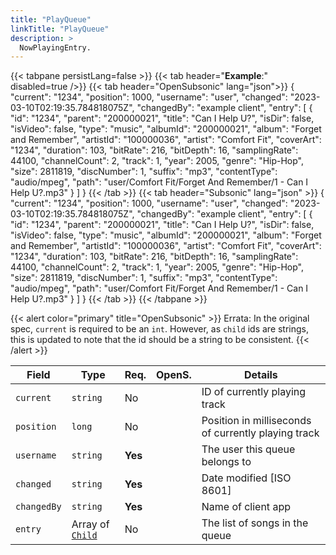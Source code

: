 ```yaml
---
title: "PlayQueue"
linkTitle: "PlayQueue"
description: >
  NowPlayingEntry.
---
```


{{< tabpane persistLang=false >}}
{{< tab header="**Example**:" disabled=true />}}
{{< tab header="OpenSubsonic" lang="json">}}
{
  "current": "1234",
  "position": 1000,
  "username": "user",
  "changed": "2023-03-10T02:19:35.784818075Z",
  "changedBy": "example client",
  "entry": [
    {
      "id": "1234",
      "parent": "200000021",
      "title": "Can I Help U?",
      "isDir": false,
      "isVideo": false,
      "type": "music",
      "albumId": "200000021",
      "album": "Forget and Remember",
      "artistId": "100000036",
      "artist": "Comfort Fit",
      "coverArt": "1234",
      "duration": 103,
      "bitRate": 216,
      "bitDepth": 16,
      "samplingRate": 44100,
      "channelCount": 2,
      "track": 1,
      "year": 2005,
      "genre": "Hip-Hop",
      "size": 2811819,
      "discNumber": 1,
      "suffix": "mp3",
      "contentType": "audio/mpeg",
      "path": "user/Comfort Fit/Forget And Remember/1 - Can I Help U?.mp3"
    }
  ]
}
{{< /tab >}}
{{< tab header="Subsonic" lang="json" >}}
{
  "current": "1234",
  "position": 1000,
  "username": "user",
  "changed": "2023-03-10T02:19:35.784818075Z",
  "changedBy": "example client",
  "entry": [
    {
      "id": "1234",
      "parent": "200000021",
      "title": "Can I Help U?",
      "isDir": false,
      "isVideo": false,
      "type": "music",
      "albumId": "200000021",
      "album": "Forget and Remember",
      "artistId": "100000036",
      "artist": "Comfort Fit",
      "coverArt": "1234",
      "duration": 103,
      "bitRate": 216,
      "bitDepth": 16,
      "samplingRate": 44100,
      "channelCount": 2,
      "track": 1,
      "year": 2005,
      "genre": "Hip-Hop",
      "size": 2811819,
      "discNumber": 1,
      "suffix": "mp3",
      "contentType": "audio/mpeg",
      "path": "user/Comfort Fit/Forget And Remember/1 - Can I Help U?.mp3"
    }
  ]
}
{{< /tab >}}
{{< /tabpane >}}

{{< alert color="primary" title="OpenSubsonic" >}}
Errata: In the original spec, `current` is required to be an `int`.
However, as `child` ids are strings, this is updated to note that the id should be a string to be consistent.
{{< /alert >}}

| Field       | Type                         | Req.    | OpenS. | Details                                             |
| ----------- | ---------------------------- | ------- | ------ | --------------------------------------------------- |
| `current`   | `string`                     | No      |        | ID of currently playing track                       |
| `position`  | `long`                       | No      |        | Position in milliseconds of currently playing track |
| `username`  | `string`                     | **Yes** |        | The user this queue belongs to                      |
| `changed`   | `string`                     | **Yes** |        | Date modified [ISO 8601]                            |
| `changedBy` | `string`                     | **Yes** |        | Name of client app                                  |
| `entry`     | Array of [`Child`](../child) | No      |        | The list of songs in the queue                      |
